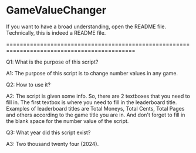 # GameValueChanger
If you want to have a broad understanding, open the README file. Technically, this is indeed a README file.

============================================================================================

Q1: What is the purpose of this script?

A1: The purpose of this script is to change number values ​​in any game.

Q2: How to use it?

A2: The script is given some info. So, there are 2 textboxes that you need to fill in. The first textbox is where you need to fill in the leaderboard title. Examples of leaderboard titles are Total Moneys, Total Cents, Total Pages and others according to the game title you are in. And don't forget to fill in the blank space for the number value of the script.

Q3: What year did this script exist?

A3: Two thousand twenty four (2024).
